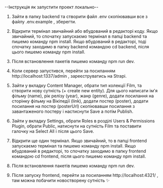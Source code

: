 --Інструкція як запустити проект локально--

1. Зайти в папку backend та створити файл .env скопіювавши все з файлу .env.example , зберегти.

2. Відкрити термінал звичайний або вбудований в редакторі коду.
   Якщо звичайний, то спочатку запускаємо термінал в папці backend та пишемо команду npm install.
   Якщо вбудований в редакторі, тоді спочатку заходимо в папку backend командою cd backend, після цього пишемо команду npm install.

3. Після встановлення пакетів пишемо команду npm run dev.

4. Коли сервер запустився, перейти за посиланням http://localhost:1337/admin , зареєструватись на Strapi.

5. Зайти у вкладку Content Manager, обрати тип колекції Film, та створити нову сутність (+ create new entity). Для цього написати ім'я фільму (name), рік релізу (year), жанр (genre), додати посилання на сторінку фільму на Вікіпедії (link), додати постер (poster), додати посилання на постер (posterUrl) скопіювавши посилання з завантаженого постеру і настиснути Save а потім Publish.

6. Зайти у вкладку Settings, обрати Roles в розділі Users & Permissions Plugin, обрати Public, натиснути на сутність Film та поставити галочку на Select All і після цього Save.

7. Відкрити ще один термінал.
   Якщо звичайний, то в папці frontend запускаємо термінал та пишемо команду npm install.
   Якщо вбудований в редакторі, то спочатку заходимо в папку frontend командою cd frontend, після цього пишемо команду npm install.

8. Після встановлення пакетів пишемо команду npm run dev.

9. Після запуску frontend, перейти за посиланням http://localhost:4321/ , там можна побачити новостворену сутність ✨
